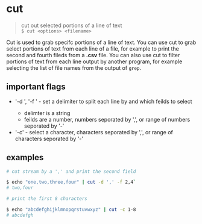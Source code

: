 # cut
> cut out selected portions of a line of text  
`$ cut <options> <filename>`   

Cut is used to grab specifc portions of a line of text. You can use cut to grab select portions of text from each line of a file, for example to print the second and fourth fileds from a **.csv** file. You can also use cut to filter portions of text from each line output by another program, for example selecting the list of file names from the output of `grep`.

## important flags
* '-d <delimter>', '-f <fileds>' - set a delimiter to split each line by and which feilds to select
  * delimter is a string
  * feilds are a number, numbers seporated by ',', or range of numbers seporated by '-'
* '-c' - select a character, characters seporated by ',', or range of characters seporated by '-'

## examples
``` sh
# cut stream by a ',' and print the second field

$ echo "one,two,three,four" | cut -d ',' -f 2,4`  
# two,four
```

``` sh
# print the first 8 characters 

$ echo "abcdefghijklmnopqrstuvwxyz" | cut -c 1-8
# abcdefgh
```
